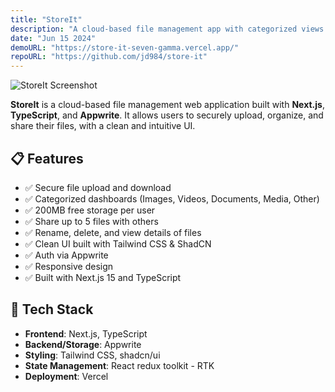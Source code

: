 ```yaml
---
title: "StoreIt"
description: "A cloud-based file management app with categorized views and user sharing."
date: "Jun 15 2024"
demoURL: "https://store-it-seven-gamma.vercel.app/"
repoURL: "https://github.com/jd984/store-it"
---
```


![StoreIt Screenshot](/store-it-project.png)

**StoreIt** is a cloud-based file management web application built with **Next.js**, **TypeScript**, and **Appwrite**. It allows users to securely upload, organize, and share their files, with a clean and intuitive UI.

## 📋 Features

- ✅ Secure file upload and download
- ✅ Categorized dashboards (Images, Videos, Documents, Media, Other)
- ✅ 200MB free storage per user
- ✅ Share up to 5 files with others
- ✅ Rename, delete, and view details of files
- ✅ Clean UI built with Tailwind CSS & ShadCN
- ✅ Auth via Appwrite
- ✅ Responsive design
- ✅ Built with Next.js 15 and TypeScript

## 🧠 Tech Stack

- **Frontend**: Next.js, TypeScript
- **Backend/Storage**: Appwrite
- **Styling**: Tailwind CSS, shadcn/ui
- **State Management**: React redux toolkit - RTK
- **Deployment**: Vercel
